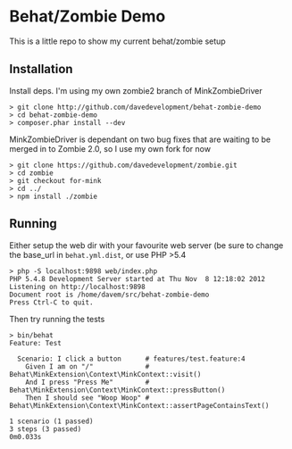 Behat/Zombie Demo
=================

This is a little repo to show my current behat/zombie setup

Installation
------------

Install deps. I'm using my own zombie2 branch of MinkZombieDriver

```
> git clone http://github.com/davedevelopment/behat-zombie-demo
> cd behat-zombie-demo
> composer.phar install --dev
```

MinkZombieDriver is dependant on two bug fixes that are waiting to be merged in
to Zombie 2.0, so I use my own fork for now

```
> git clone https://github.com/davedevelopment/zombie.git
> cd zombie
> git checkout for-mink
> cd ../
> npm install ./zombie
```

Running
-------

Either setup the web dir with your favourite web server (be sure to change the
base_url in `behat.yml.dist`, or use PHP >5.4

```
> php -S localhost:9898 web/index.php
PHP 5.4.8 Development Server started at Thu Nov  8 12:18:02 2012
Listening on http://localhost:9898
Document root is /home/davem/src/behat-zombie-demo
Press Ctrl-C to quit.
```

Then try running the tests

```
> bin/behat
Feature: Test

  Scenario: I click a button      # features/test.feature:4
    Given I am on "/"             # Behat\MinkExtension\Context\MinkContext::visit()
    And I press "Press Me"        # Behat\MinkExtension\Context\MinkContext::pressButton()
    Then I should see "Woop Woop" # Behat\MinkExtension\Context\MinkContext::assertPageContainsText()

1 scenario (1 passed)
3 steps (3 passed)
0m0.033s


```
